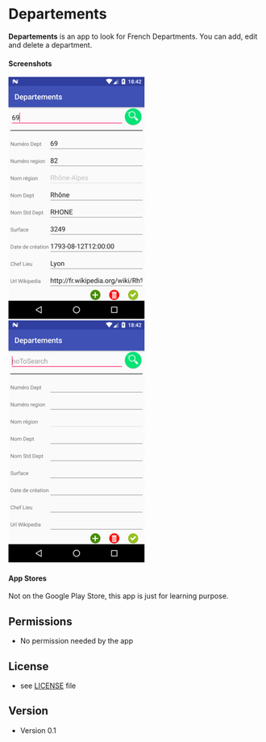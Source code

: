 Departements
======
**Departements** is an app to look for French Departments.
You can add, edit and delete a department.

#### Screenshots
![Screenshot Android](https://github.com/sldevand/Departements/blob/master/screenshots/Departements%20Found.png)
![Screenshot Android](https://github.com/sldevand/Departements/blob/master/screenshots/Departements%20Home.png)

#### App Stores
Not on the Google Play Store, this app is just for learning purpose.

## Permissions
* No permission needed by the app

## License 
* see [LICENSE](https://github.com/sldevand/Departements/blob/master/LICENSE.md) file

## Version 
* Version 0.1

